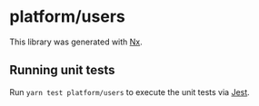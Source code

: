 # platform/users

This library was generated with [Nx](https://nx.dev).

## Running unit tests

Run `yarn test platform/users` to execute the unit tests via [Jest](https://jestjs.io).

